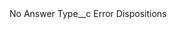 <?xml version="1.0" encoding="UTF-8"?>
<CustomMetadata xmlns="http://soap.sforce.com/2006/04/metadata" xmlns:xsi="http://www.w3.org/2001/XMLSchema-instance" xmlns:xsd="http://www.w3.org/2001/XMLSchema">
    <label>No Answer</label>
    <values>
        <field>Type__c</field>
        <value xsi:type="xsd:string">Error Dispositions</value>
    </values>
</CustomMetadata>

